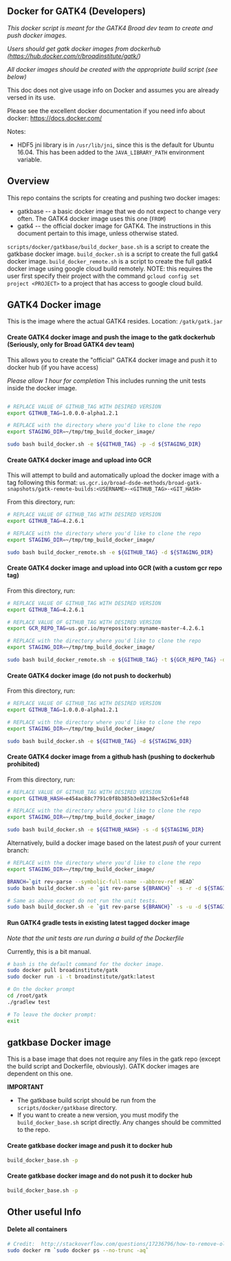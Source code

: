 Docker for GATK4 (Developers)
--------------------------------------

*This docker script is meant for the GATK4 Broad dev team to create and push docker images.*

*Users should get gatk docker images from dockerhub (https://hub.docker.com/r/broadinstitute/gatk/)*

*All docker images should be created with the appropriate build script (see below)*

This doc does not give usage info on Docker and assumes you are already versed in its use.

Please see the excellent docker documentation if you need info about docker:  https://docs.docker.com/

Notes:
- HDF5 jni library is in ``/usr/lib/jni``, since this is the default for Ubuntu 16.04.  This has been added to the ``JAVA_LIBRARY_PATH`` environment variable.


## Overview

This repo contains the scripts for creating and pushing two docker images:
- gatkbase -- a basic docker image that we do not expect to change very often.  The GATK4 docker image uses this one (``FROM``)
- gatk4 -- the official docker image for GATK4.  The instructions in this document pertain to this image, unless otherwise stated.

``scripts/docker/gatkbase/build_docker_base.sh`` is a script to create the gatkbase docker image. 
``build_docker.sh`` is a script to create the full gatk4 docker image.
``build_docker_remote.sh`` is a script to create the full gatk4 docker image using google cloud build remotely. NOTE: this requires the user first specify their project with the command `gcloud config set project <PROJECT>` to a project that has access to google cloud build. 

## GATK4 Docker image

This is the image where the actual GATK4 resides.  Location:  ``/gatk/gatk.jar``

#### Create GATK4 docker image and push the image to the gatk dockerhub (Seriously, only for Broad GATK4 dev team)

This allows you to create the "official" GATK4 docker image and push it to docker hub (if you have access) 

*Please allow 1 hour for completion*  This includes running the unit tests inside the docker image. 

```bash

# REPLACE VALUE OF GITHUB_TAG WITH DESIRED VERSION
export GITHUB_TAG=1.0.0.0-alpha1.2.1

# REPLACE with the directory where you'd like to clone the repo
export STAGING_DIR=~/tmp/tmp_build_docker_image/

sudo bash build_docker.sh -e ${GITHUB_TAG} -p -d ${STAGING_DIR}
```

#### Create GATK4 docker image and upload into GCR

This will attempt to build and automatically upload the docker image with a tag following this format: `us.gcr.io/broad-dsde-methods/broad-gatk-snapshots/gatk-remote-builds:<USERNAME>-<GITHUB_TAG>-<GIT_HASH>`

From this directory, run:

```bash
# REPLACE VALUE OF GITHUB_TAG WITH DESIRED VERSION
export GITHUB_TAG=4.2.6.1

# REPLACE with the directory where you'd like to clone the repo
export STAGING_DIR=~/tmp/tmp_build_docker_image/

sudo bash build_docker_remote.sh -e ${GITHUB_TAG} -d ${STAGING_DIR}

```

#### Create GATK4 docker image and upload into GCR (with a custom gcr repo tag)

From this directory, run:

```bash
# REPLACE VALUE OF GITHUB_TAG WITH DESIRED VERSION
export GITHUB_TAG=4.2.6.1

# REPLACE VALUE OF GITHUB_TAG WITH DESIRED VERSION
export GCR_REPO_TAG=us.gcr.io/myrepository:myname-master-4.2.6.1

# REPLACE with the directory where you'd like to clone the repo
export STAGING_DIR=~/tmp/tmp_build_docker_image/

sudo bash build_docker_remote.sh -e ${GITHUB_TAG} -t ${GCR_REPO_TAG} -d ${STAGING_DIR}

```

#### Create GATK4 docker image (do not push to dockerhub)

From this directory, run:

```bash
# REPLACE VALUE OF GITHUB_TAG WITH DESIRED VERSION
export GITHUB_TAG=1.0.0.0-alpha1.2.1

# REPLACE with the directory where you'd like to clone the repo
export STAGING_DIR=~/tmp/tmp_build_docker_image/

sudo bash build_docker.sh -e ${GITHUB_TAG} -d ${STAGING_DIR}

```

#### Create GATK4 docker image from a github hash (pushing to dockerhub prohibited)

From this directory, run:

```bash
# REPLACE VALUE OF GITHUB_TAG WITH DESIRED VERSION
export GITHUB_HASH=e454ac88c7791c0f8b385b3e82138ec52c61ef48

# REPLACE with the directory where you'd like to clone the repo
export STAGING_DIR=~/tmp/tmp_build_docker_image/

sudo bash build_docker.sh -e ${GITHUB_HASH} -s -d ${STAGING_DIR}
```

Alternatively, build a docker image based on the latest *push* of your current branch:
```bash
# REPLACE with the directory where you'd like to clone the repo
export STAGING_DIR=~/tmp/tmp_build_docker_image/

BRANCH=`git rev-parse --symbolic-full-name --abbrev-ref HEAD` 
sudo bash build_docker.sh -e `git rev-parse ${BRANCH}` -s -r -d ${STAGING_DIR}
```

```bash
# Same as above except do not run the unit tests.
sudo bash build_docker.sh -e `git rev-parse ${BRANCH}` -s -u -d ${STAGING_DIR}
```

#### Run GATK4 gradle tests in existing latest tagged docker image

*Note that the unit tests are run during a build of the Dockerfile*

Currently, this is a bit manual.

```bash
# bash is the default command for the docker image.
sudo docker pull broadinstitute/gatk
sudo docker run -i -t broadinstitute/gatk:latest

# On the docker prompt
cd /root/gatk
./gradlew test

# To leave the docker prompt:
exit
```

## gatkbase Docker image

This is a base image that does not require any files in the gatk repo (except the build script and Dockerfile, obviously).  GATK docker images are dependent on this one.

**IMPORTANT** 
- The gatkbase build script should be run from the ``scripts/docker/gatkbase`` directory.
- If you want to create a new version, you must modify the ``build_docker_base.sh`` script directly.  Any changes should be committed to the repo.

#### Create gatkbase docker image and push it to docker hub

```bash
build_docker_base.sh -p
```

#### Create gatkbase docker image and do not push it to docker hub
 
```bash
build_docker_base.sh -p
```


## Other useful Info
#### Delete all containers
```bash
# Credit:  http://stackoverflow.com/questions/17236796/how-to-remove-old-docker-containers
sudo docker rm `sudo docker ps --no-trunc -aq`
```